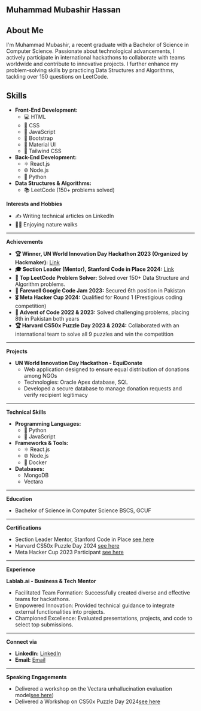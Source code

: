 **Muhammad Mubashir Hassan**
---
**About Me**
---
I'm Muhammad Mubashir, a recent graduate with a Bachelor of Science in Computer Science. Passionate about technological advancements, I actively participate in international hackathons to collaborate with teams worldwide and contribute to innovative projects. I further enhance my problem-solving skills by practicing Data Structures and Algorithms, tackling over 150 questions on LeetCode.

**Skills**
---
* **Front-End Development:** 
  * 💻 HTML 
  * 🎨 CSS 
  * 🧠 JavaScript 
  * 🧱 Bootstrap 
  * 💎 Material UI 
  * 🍃 Tailwind CSS
* **Back-End Development:** 
  * ⚛️ React.js 
  * 🌐 Node.js 
  * 🐍 Python
* **Data Structures & Algorithms:** 
  * 📚 LeetCode (150+ problems solved)

**Interests and Hobbies**

* ✍️ Writing technical articles on LinkedIn
* 🚶‍♀️ Enjoying nature walks

---

**Achievements**

* **🏆 Winner, UN World Innovation Day Hackathon 2023 (Organized by Hackmaker):** [Link](https://drive.google.com/file/d/1t1DOnjvCNMF47nEQ6i02WjAvjYu0wNPT/view?usp=sharing)
* **🎓 Section Leader (Mentor), Stanford Code in Place 2024:** [Link](https://digitalcredential.stanford.edu/check/B917B3450F44F4F84E84FD5A62A5BB8AB64A1712026C1D4BC3C44867D4A30F06SXhVeUg4WUE4TFdpdzYyZlpGeUsrZ2pBaTNUUzZpWVVzdExBUGgyWEFsajJQV3Bl)
* **🥇 Top LeetCode Problem Solver:** Solved over 150+ Data Structure and Algorithm problems.
* **🏅 Farewell Google Code Jam 2023:** Secured 6th position in Pakistan
* **🎖️ Meta Hacker Cup 2024:** Qualified for Round 1 (Prestigious coding competition)
* **🏅 Advent of Code 2022 & 2023:** Solved challenging problems, placing 8th in Pakistan both years
* **🏆 Harvard CS50x Puzzle Day 2023 & 2024:** Collaborated with an international team to solve all 9 puzzles and win the competition

---

**Projects**

* **UN World Innovation Day Hackathon - EquiDonate**
   * Web application designed to ensure equal distribution of donations among NGOs
   * Technologies: Oracle Apex database, SQL
   * Developed a secure database to manage donation requests and verify recipient legitimacy

---

**Technical Skills**

* **Programming Languages:** 
  * 🐍 Python
  * 🧠 JavaScript
* **Frameworks & Tools:** 
  * ⚛️ React.js 
  * 🌐 Node.js 
  * 🐳 Docker
* **Databases:** 
  * MongoDB 
  * Vectara

---

**Education**

* Bachelor of Science in Computer Science BSCS, GCUF

---

**Certifications**

* Section Leader Mentor, Stanford Code in Place [see here](https://digitalcredential.stanford.edu/check/B917B3450F44F4F84E84FD5A62A5BB8AB64A1712026C1D4BC3C44867D4A30F06SXhVeUg4WUE4TFdpdzYyZlpGeUsrZ2pBaTNUUzZpWVVzdExBUGgyWEFsajJQV3Bl)
* Harvard CS50x Puzzle Day 2024 [see here](https://drive.google.com/file/d/1zQhgjEqkLiD5o8OMRTOZ2Arpkau2Fydi/view?usp=sharing)
* Meta Hacker Cup 2023 Participant [see here](https://drive.google.com/file/d/1aVv9AVd2T9FnqYp0s1IQua65p4S5rleS/view?usp=drive_link)

---

**Experience**

**Lablab.ai - Business & Tech Mentor**

* Facilitated Team Formation: Successfully created diverse and effective teams for hackathons.
* Empowered Innovation: Provided technical guidance to integrate external functionalities into projects.
* Championed Excellence: Evaluated presentations, projects, and code to select top submissions.

---

**Connect via**

* **LinkedIn:** [LinkedIn](https://www.linkedin.com/in/mianmubashir105/)
* **Email:** [Email](mianmubashir105@gmail.com)
---

**Speaking Engagements**

* Delivered a workshop on the Vectara unhallucination evaluation model[see here](https://www.youtube.com/watch?v=Vp7ul2UcAPU))
* Delivered a Workshop on CS50x Puzzle Day 2024[see here](https://www.youtube.com/watch?v=poQWSJuOPSc)

